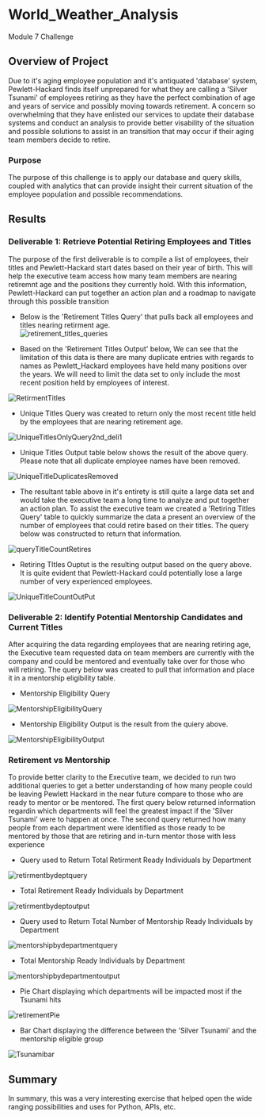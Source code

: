 # World_Weather_Analysis
Module 7 Challenge

## Overview of Project

Due to it's aging employee population and it's antiquated 'database' system, Pewlett-Hackard finds itself unprepared for what they are calling a 'Silver Tsunami' of employees retiring as they have the perfect combination of age and years of service and possibly moving towards retirement.  A concern so overwhelming that they have enlisted our services to update their database systems and conduct an analysis to provide better visability of the situation and possible solutions to assist in an transition that may occur if their aging team members decide to retire.

### Purpose

The purpose of this challenge is to apply our database and query skills, coupled with analytics that can provide insight their current situation of the employee population and possible recommendations.

## Results

### Deliverable 1: Retrieve Potential Retiring Employees and Titles
The purpose of the first deliverable is to compile a list of employees, their titles and Pewlett-Hackard start dates based on their year of birth.  This will help the executive team access how many team members are nearing retiremnt age and the positions they currently hold.  With this information, Pewlett-Hackard can put together an action plan and a roadmap to navigate through this possible transition  

* Below is the 'Retirement Titles Query' that pulls back all employees and titles nearing retirment age.  
![retirement_titles_queries](Resources/retirement_titles_queries.png)

* Based on the 'Retirement Titles Output' below, We can see that the limitation of this data is there are many duplicate entries with regards to names as Pewlett_Hackard employees have held many positions over the years.  We will need to limit the data set to only include the most recent position held by employees of interest.

![RetirmentTitles](Resources/RetirmentTitles.png)

* Unique Titles Query was created to return only the most recent title held by the employees that are nearing retirement age.

![UniqueTitlesOnlyQuery2nd_deli1](Resources/UniqueTitlesOnlyQuery2nd_deli1.png)

* Unique Titles Output table below shows the result of the above query.  Please note that all duplicate employee names have been removed.

![UniqueTitleDuplicatesRemoved](Resources/UniqueTitleDuplicatesRemoved.png)

* The resultant table above in it's entirety is still quite a large data set and would take the executive team a long time to analyze and put together an action plan.  To assist the executive team we created a 'Retiring Titles Query' table to quickly summarize the data a present an overview of the number of employees that could retire based on their titles. The query below was constructed to return that information.

![queryTitleCountRetires](Resources/queryTitleCountRetires.png)

* Retiring TItles Ouptut is the resulting output based on the query above.  It is quite evident that Pewlett-Hackard could potentially lose a large number of very experienced employees.

![UniqueTitleCountOutPut](Resources/UniqueTitleCountOutPut.png)


### Deliverable 2: Identify Potential Mentorship Candidates and Current Titles
After acquiring the data regarding employees that are nearing retiring age, the Executive team requested data on team members are currently with the company and could be mentored and eventually take over for those who will retiring.  The query below was created to pull that information and place it in a mentorship eligibility table.

* Mentorship Eligibility Query

![MentorshipEligibilityQuery](Resources/MentorshipEligibilityQuery.png)

* Mentorship Eligibility Output is the result from the quiery above.

![MentorshipEligibilityOutput](Resources/MentorshipEligibilityOutput.png)

### Retirement vs Mentorship
To provide better clarity to the Executive team, we decided to run two additional queries to get a better understanding of how many people could be leaving Pewlett Hackard in the near future compare to those who are ready to mentor or be mentored.  The first query below returned information regardin which departments will feel the greatest impact if the 'Silver Tsunami' were to happen at once.  The second query returned how many people from each department were identified as those ready to be mentored by those that are retiring and in-turn mentor those with less experience



* Query used to Return Total Retirment Ready Individuals by Department

![retirmentbydeptquery](Resources/retirmentbydeptquery.png)

* Total Retirement Ready Individuals by Department

![retirmentbydeptoutput](Resources/retirmentbydeptoutput.png)

* Query used to Return Total Number of Mentorship Ready Individuals by Department

![mentorshipbydepartmentquery](Resources/mentorshipbydepartmentquery.png)

* Total Mentorship Ready Individuals by Department

![mentorshipbydepartmentoutput](Resources/mentorshipbydepartmentoutput.png)

* Pie Chart displaying which departments will be impacted most if the Tsunami hits

![retirementPie](Resources/retirementPie.png)

* Bar Chart displaying the difference between the 'Silver Tsunami' and the mentorship eligible group

![Tsunamibar](Resources/Tsunamibar.png)

## Summary
In summary, this was a very interesting exercise that helped open the wide ranging possibilities and uses for Python, APIs, etc.

